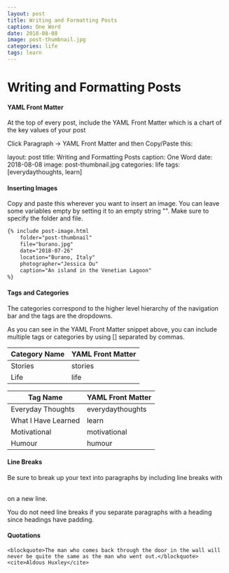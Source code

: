 ```yaml
---
layout: post
title: Writing and Formatting Posts
caption: One Word
date: 2018-08-08
image: post-thumbnail.jpg
categories: life
tags: learn
---
```


# Writing and Formatting Posts

#### YAML Front Matter

At the top of every post, include the YAML Front Matter which is a chart of the key values of your post

Click Paragraph -> YAML Front Matter and then Copy/Paste this:

layout: post
title: Writing and Formatting Posts
caption: One Word
date: 2018-08-08
image: post-thumbnail.jpg
categories: life
tags: [everydaythoughts, learn]

#### Inserting Images

Copy and paste this wherever you want to insert an image. You can leave some variables empty by setting it to an empty string "". Make sure to specify the folder and file.

```html
{% include post-image.html 
    folder="post-thumbnail" 
    file="burano.jpg"
    date="2018-07-26"
    location="Burano, Italy"
    photographer="Jessica Ou"
    caption="An island in the Venetian Lagoon"
%}
```



#### Tags and Categories

The categories correspond to the higher level hierarchy of the navigation bar and the tags are the dropdowns.

As you can see in the YAML Front Matter snippet above, you can include multiple tags or categories by using [] separated by commas.

| Category Name | YAML Front Matter |
| ------------- | ----------------- |
| Stories       | stories           |
| Life          | life              |

| Tag Name            | YAML Front Matter |
| ------------------- | ----------------- |
| Everyday Thoughts   | everydaythoughts  |
| What I Have Learned | learn             |
| Motivational        | motivational      |
| Humour              | humour            |

#### Line Breaks

Be sure to break up your text into paragraphs by including line breaks with

 <br/> on a new line.

You do not need line breaks if you separate paragraphs with a heading since headings have padding.

#### Quotations

```
<blockquote>The man who comes back through the door in the wall will never be quite the same as the man who went out.</blockquote>
<cite>Aldous Huxley</cite>
```

